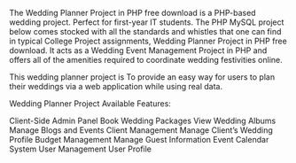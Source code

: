 The Wedding Planner Project in PHP free download is a PHP-based wedding project. Perfect for first-year IT students. The PHP  MySQL project below comes stocked with all the standards and whistles that one can find in typical College Project assignments, Wedding Planner Project in PHP free download. It acts as a Wedding Event Management Project in PHP and offers all of the amenities required to coordinate wedding festivities online.

This wedding planner project is To provide an easy way for users to plan their weddings via a web application while using real data.

Wedding Planner Project Available Features: 

Client-Side
Admin Panel
Book Wedding Packages
View Wedding Albums
Manage Blogs and Events
Client Management
Manage Client’s Wedding Profile
Budget Management
Manage Guest Information
Event Calendar
System User Management
User Profile
